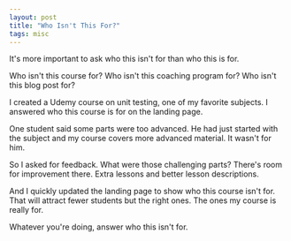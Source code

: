 ```yaml
---
layout: post
title: "Who Isn't This For?"
tags: misc
---
```


It's more important to ask who this isn't for than who this is for.

Who isn't this course for? Who isn't this coaching program for? Who isn't this blog post for?

I created a Udemy course on unit testing, one of my favorite subjects. I answered who this course is for on the landing page.

One student said some parts were too advanced. He had just started with the subject and my course covers more advanced material. It wasn't for him.

So I asked for feedback. What were those challenging parts? There's room for improvement there. Extra lessons and better lesson descriptions.

And I quickly updated the landing page to show who this course isn't for. That will attract fewer students but the right ones. The ones my course is really for.

Whatever you're doing, answer who this isn't for.
